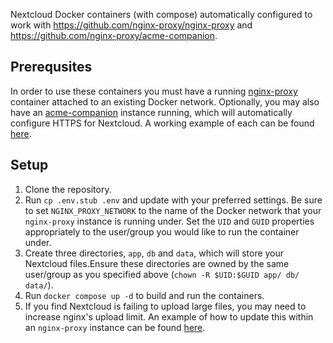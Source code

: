 Nextcloud Docker containers (with compose) automatically configured to work with https://github.com/nginx-proxy/nginx-proxy and https://github.com/nginx-proxy/acme-companion.

## Prerequsites
In order to use these containers you must have a running [nginx-proxy](https://github.com/nginx-proxy/nginx-proxy) container attached to an existing Docker network. Optionally, you may also have an [acme-companion](https://github.com/nginx-proxy/acme-companion) instance running, which will automatically configure HTTPS for Nextcloud. A working example of each can be found [here](https://github.com/evanjamesjackson/nginx-proxy-with-acme-companion).

## Setup
1. Clone the repository.
2. Run `cp .env.stub .env` and update with your preferred settings. Be sure to set `NGINX_PROXY_NETWORK` to the name of the Docker network that your `nginx-proxy` instance is running under. Set the `UID` and `GUID` properties appropriately to the user/group you would like to run the container under.
3. Create three directories, `app`, `db` and `data`, which will store your Nextcloud files.Ensure these directories are owned by the same user/group as you specified above (`chown -R $UID:$GUID app/ db/ data/`).
4. Run `docker compose up -d` to build and run the containers.
5. If you find Nextcloud is failing to upload large files, you may need to increase nginx's upload limit. An example of how to update this within an `nginx-proxy` instance can be found [here](https://github.com/evanjamesjackson/nginx-proxy-with-acme-companion). 
